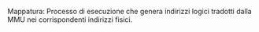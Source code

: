 Mappatura: Processo di esecuzione che genera indirizzi logici tradotti dalla MMU nei corrispondenti indirizzi fisici.
